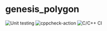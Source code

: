 # genesis_polygon
![Unit testing](https://github.com/99002574/genesis_polygon/workflows/Unit%20testing/badge.svg?branch=master)
![cppcheck-action](https://github.com/99002574/genesis_polygon/workflows/cppcheck-action/badge.svg?branch=master)
![C/C++ CI](https://github.com/99002574/genesis_polygon/workflows/C/C++%20CI/badge.svg?branch=master)
